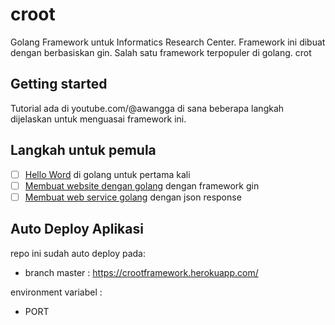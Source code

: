 # croot
Golang Framework untuk Informatics Research Center. Framework ini dibuat dengan berbasiskan gin. 
Salah satu framework terpopuler di golang. crot


## Getting started

Tutorial ada di youtube.com/@awangga di sana beberapa langkah dijelaskan untuk menguasai framework ini.

## Langkah untuk pemula

- [ ] [Hello Word](https://www.youtube.com/watch?v=VkZDZeeuIdY) di golang untuk pertama kali
- [ ] [Membuat website dengan golang](https://www.youtube.com/watch?v=WwV3ba5KoG4&t=211s) dengan framework gin
- [ ] [Membuat web service golang](https://www.youtube.com/watch?v=3ZuT48xfbJc) dengan json response

## Auto Deploy Aplikasi
repo ini sudah auto deploy pada:
* branch master : https://crootframework.herokuapp.com/

environment variabel :
- PORT